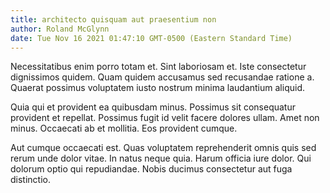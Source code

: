 ```yaml
---
title: architecto quisquam aut praesentium non
author: Roland McGlynn
date: Tue Nov 16 2021 01:47:10 GMT-0500 (Eastern Standard Time)
---
```

Necessitatibus enim porro totam et. Sint laboriosam et. Iste consectetur dignissimos quidem. Quam quidem accusamus sed recusandae ratione a. Quaerat possimus voluptatem iusto nostrum minima laudantium aliquid.

 Quia qui et provident ea quibusdam minus. Possimus sit consequatur provident et repellat. Possimus fugit id velit facere dolores ullam. Amet non minus. Occaecati ab et mollitia. Eos provident cumque.

 Aut cumque occaecati est. Quas voluptatem reprehenderit omnis quis sed rerum unde dolor vitae. In natus neque quia. Harum officia iure dolor. Qui dolorum optio qui repudiandae. Nobis ducimus consectetur aut fuga distinctio.